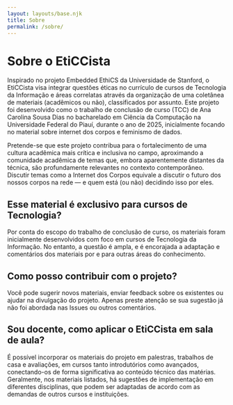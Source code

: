 ```yaml
---
layout: layouts/base.njk
title: Sobre
permalink: /sobre/
---
```


# Sobre o EtiCCista
Inspirado no projeto Embedded EthiCS da Universidade de Stanford, o EtiCCista visa integrar questões éticas no currículo de cursos de Tecnologia da Informação e áreas correlatas através da organização de uma coletânea de materiais (acadêmicos ou não), classificados por assunto. Este projeto foi desenvolvido como o trabalho de conclusão de curso (TCC) de Ana Carolina Sousa Dias no bacharelado em Ciência da Computação na Universidade Federal do Piauí, durante o ano de 2025, inicialmente focando no material sobre internet dos corpos e feminismo de dados.

Pretende-se que este projeto contribua para o fortalecimento de uma cultura acadêmica mais crítica e inclusiva no campo, aproximando a comunidade acadêmica de temas que, embora aparentemente distantes da técnica, são profundamente relevantes no contexto contemporâneo. Discutir temas como a Internet dos Corpos equivale a discutir o futuro dos nossos corpos na rede — e quem está (ou não) decidindo isso por eles.

## Esse material é exclusivo para cursos de Tecnologia?
Por conta do escopo do trabalho de conclusão de curso, os materiais foram inicialmente desenvolvidos com foco em cursos de Tecnologia da Informação. No entanto, a questão é ampla, e é encorajada a adaptação e comentários dos materiais por e para outras áreas do conhecimento.

## Como posso contribuir com o projeto?
Você pode sugerir novos materiais, enviar feedback sobre os existentes ou ajudar na divulgação do projeto. Apenas preste atenção se sua sugestão já não foi abordada nas Issues ou outros comentários.

## Sou docente, como aplicar o EtiCCista em sala de aula?
É possível incorporar os materiais do projeto em palestras, trabalhos de casa e avaliações, em cursos tanto introdutórios como avançados, conectando-os de forma significativa ao conteúdo técnico das matérias. Geralmente, nos materiais listados, há sugestões de implementação em diferentes disciplinas, que podem ser adaptadas de acordo com as demandas de outros cursos e instituições.